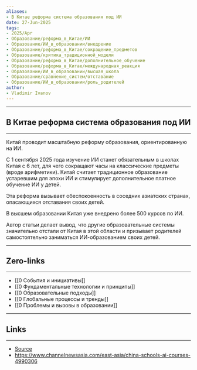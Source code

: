 ```yaml
---
aliases: 
- В Китае реформа система образования под ИИ 
date: 27-Jun-2025
tags:
- 2025/Apr
- Образование/реформа_в_Китае/ИИ
- Образование/ИИ_в_образовании/внедрение
- Образование/реформа_в_Китае/сокращение_предметов
- Образование/критика_традиционной_модели
- Образование/реформа_в_Китае/дополнительное_обучение
- Образование/реформа_в_Китае/международная_реакция
- Образование/ИИ_в_образовании/высшая_школа
- Образование/сравнение_систем/отставание
- Образование/ИИ_в_образовании/роль_родителей
author:
- Vladimir Ivanov
---
```

-----
##  В Китае реформа система образования под ИИ 
-----
Китай проводит масштабную реформу образования, ориентированную на ИИ.

С 1 сентября 2025 года изучение ИИ станет обязательным в школах Китая с 6 лет, для чего сокращают часы на классические предметы (вроде арифметики). Китай считает традиционное образование устаревшим для эпохи ИИ и стимулирует дополнительное платное обучение ИИ у детей.

Эта реформа вызывает обеспокоенность в соседних азиатских странах, опасающихся отставания своих детей.

В высшем образовании Китая уже внедрено более 500 курсов по ИИ.

Автор статьи делает вывод, что другие образовательные системы значительно отстали от Китая в этой области и призывает родителей самостоятельно заниматься ИИ-образованием своих детей.

---
## Zero-links
---
- [[0 События и инициативы]]
- [[0 Фундаментальные технологии и принципы]]
- [[0 Образовательные подходы]]
- [[0 Глобальные процессы и тренды]]
- [[0 Проблемы и вызовы в образовании]]

---
## Links
---
- [Source](https://t.me/turboproject/1552)
- https://www.channelnewsasia.com/east-asia/china-schools-ai-courses-4990306